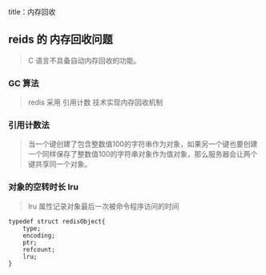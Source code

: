 title：内存回收

## reids 的 内存回收问题 
> C 语言不具备自动内存回收的功能。

### GC 算法
> redis 采用 引用计数 技术实现内存回收机制

### 引用计数法
> 当一个键创建了包含整数值100的字符串作为对象，如果另一个键也要创建一个同样保存了整数值100的字符串对象作为值对象，那么服务器会让两个键共享同一个对象。

### 对象的空转时长 lru
>lru 属性记录对象最后一次被命令程序访问的时间

```
typedef struct redisObject{
    type;
    encoding;
    ptr;
    refcount;
    lru;
}

```